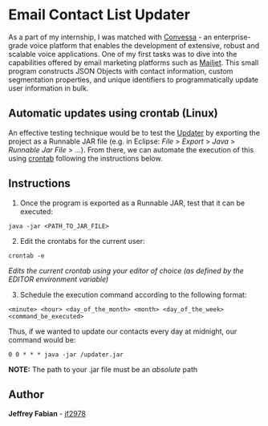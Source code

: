 # Email Contact List Updater

As a part of my internship, I was matched with [Convessa](http://convessa.com/) - an enterprise-grade voice platform that enables the development of extensive, robust and scalable voice applications. One of my first tasks was to dive into the capabilities offered by email marketing platforms such as [Mailjet](https://dev.mailjet.com/). This small program constructs JSON Objects with contact information, custom segmentation properties, and unique identifiers to programmatically update user information in bulk.

## Automatic updates using crontab (Linux)
An effective testing technique would be to test the [Updater](https://github.com/jf2978/mailjet-updater/blob/master/ConvessaMailjet/src/mailjet/UpdaterTester.java) by exporting the project as a Runnable JAR file  (e.g. in Eclipse: _File_ > _Export_ > _Java_ > _Runnable Jar File_ > ...). From there, we can automate the execution of this using [crontab](http://crontab.org/) following the instructions below.

## Instructions

1. Once the program is exported as a Runnable JAR, test that it can be executed:

```
java -jar <PATH_TO_JAR_FILE>
```

2. Edit the crontabs for the current user:
```
crontab -e
```
_Edits the current crontab using your editor of choice (as defined by the EDITOR environment variable)_

3. Schedule the execution command according to the following format:
```
<minute> <hour> <day_of_the_month> <month> <day_of_the_week> <command_be_executed>
```
Thus, if we wanted to update our contacts every day at midnight, our command would be:
```
0 0 * * * java -jar /updater.jar
```
__NOTE:__ The path to your .jar file must be an _absolute_ path

## Author ##
__Jeffrey Fabian__ - [jf2978](https://github.com/jf2978/)
